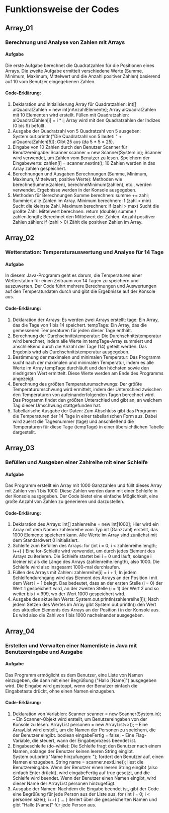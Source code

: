 # Funktionsweise der Codes

## Array_01
### Berechnung und Analyse von Zahlen mit Arrays
#### Aufgabe
Die erste Aufgabe berechnet die Quadratzahlen für die Positionen eines Arrays.
Die zweite Aufgabe ermittelt verschiedene Werte (Summe, Minimum, Maximum, Mittelwert und die Anzahl positiver Zahlen) basierend auf 10 vom Benutzer eingegebenen Zahlen.
#### Code-Erklärung:
1. Deklaration und Initialisierung
Array für Quadratzahlen:
int[] aiQuadratZahlen = new int[nAnzahlElemente];
Array aiQuadratZahlen mit 10 Elementen wird erstellt.
Füllen mit Quadratzahlen:
aiQuadratZahlen[i] = i * i;
Array wird mit den Quadratzahlen der Indizes (0 bis 9) befüllt.
2. Ausgabe der Quadratzahl von 5
Quadratzahl von 5 ausgeben:
System.out.println("Die Quadratzahl von 5 lautet: " + aiQuadratZahlen[5]);
Gibt 25 aus (da 5 * 5 = 25).
3. Eingabe von 10 Zahlen durch den Benutzer
Scanner für Benutzereingabe:
Scanner scanner = new Scanner(System.in);
Scanner wird verwendet, um Zahlen vom Benutzer zu lesen.
Speichern der Eingabewerte:
zahlen[i] = scanner.nextInt();
10 Zahlen werden in das Array zahlen gespeichert.
4. Berechnungen und Ausgaben
Berechnungen (Summe, Minimum, Maximum, Mittelwert, positive Werte):
Methoden wie berechneSumme(zahlen), berechneMinimum(zahlen), etc., werden verwendet.
Ergebnisse werden in der Konsole ausgegeben.
5. Methoden für Berechnungen
Summe berechnen:
summe += zahl;
Summiert alle Zahlen im Array.
Minimum berechnen:
if (zahl < min)
Sucht die kleinste Zahl.
Maximum berechnen:
if (zahl > max)
Sucht die größte Zahl.
Mittelwert berechnen:
return (double) summe / zahlen.length;
Berechnet den Mittelwert der Zahlen.
Anzahl positiver Zahlen zählen:
if (zahl > 0)
Zählt die positiven Zahlen im Array.

## Array_02
### Wetterstation: Temperaturauswertung und Analyse für 14 Tage
#### Aufgabe
In diesem Java-Programm geht es darum, die Temperaturen einer Wetterstation für einen Zeitraum von 14 Tagen zu speichern und auszuwerten. Der Code führt mehrere Berechnungen und Auswertungen auf den Temperaturdaten durch und gibt die Ergebnisse auf der Konsole aus.
#### Code-Erklärung:
1. Deklaration der Arrays:
Es werden zwei Arrays erstellt:
tage: Ein Array, das die Tage von 1 bis 14 speichert.
tempTage: Ein Array, das die gemessenen Temperaturen für jeden dieser Tage enthält.
2. Berechnung der Durchschnittstemperatur:
Die Durchschnittstemperatur wird berechnet, indem alle Werte im tempTage-Array summiert und anschließend durch die Anzahl der Tage (14) geteilt werden.
Das Ergebnis wird als Durchschnittstemperatur ausgegeben.
3. Bestimmung der maximalen und minimalen Temperatur:
Das Programm sucht nach der maximalen und minimalen Temperatur, indem es alle Werte im Array tempTage durchläuft und den höchsten sowie den niedrigsten Wert ermittelt.
Diese Werte werden am Ende des Programms angezeigt.
4. Berechnung des größten Temperaturumschwungs:
Der größte Temperaturumschwung wird ermittelt, indem der Unterschied zwischen den Temperaturen von aufeinanderfolgenden Tagen berechnet wird.
Das Programm findet den größten Unterschied und gibt an, an welchem Tag dieser Umschwung stattgefunden hat.
5. Tabellarische Ausgabe der Daten:
Zum Abschluss gibt das Programm die Temperaturen der 14 Tage in einer tabellarischen Form aus. Dabei wird zuerst die Tagesnummer (tage) und anschließend die Temperaturen für diese Tage (tempTage) in einer übersichtlichen Tabelle dargestellt.

## Array_03
### Befüllen und Ausgeben einer Zahlreihe mit einer Schleife
#### Aufgabe
Das Programm erstellt ein Array mit 1000 Ganzzahlen und füllt dieses Array mit Zahlen von 1 bis 1000. Diese Zahlen werden dann mit einer Schleife in der Konsole ausgegeben. Der Code bietet eine einfache Möglichkeit, eine große Anzahl von Zahlen zu generieren und darzustellen.
#### Code-Erklärung:
1. Deklaration des Arrays:
int[] zahlenreihe = new int[1000];
Hier wird ein Array mit dem Namen zahlenreihe vom Typ int (Ganzzahl) erstellt, das 1000 Elemente speichern kann. Alle Werte im Array sind zunächst mit dem Standardwert 0 initialisiert.
2. Schleife zum Befüllen des Arrays:
for (int i = 0; i < zahlenreihe.length; i++) {
Eine for-Schleife wird verwendet, um durch jedes Element des Arrays zu iterieren. Die Schleife startet bei i = 0 und läuft, solange i kleiner ist als die Länge des Arrays (zahlenreihe.length), also 1000. Die Schleife wird also insgesamt 1000-mal durchlaufen.
3. Füllen des Arrays mit Zahlen:
zahlenreihe[i] = i + 1;
In jedem Schleifendurchgang wird das Element des Arrays an der Position i mit dem Wert i + 1 belegt. Das bedeutet, dass an der ersten Stelle (i = 0) der Wert 1 gespeichert wird, an der zweiten Stelle (i = 1) der Wert 2 und so weiter bis i = 999, wo der Wert 1000 gespeichert wird.
4. Ausgabe des aktuellen Werts:
System.out.println(zahlenreihe[i]);
Nach jedem Setzen des Wertes im Array gibt System.out.println() den Wert des aktuellen Elements des Arrays an der Position i in der Konsole aus. Es wird also die Zahl von 1 bis 1000 nacheinander ausgegeben.

## Array_04
### Erstellen und Verwalten einer Namenliste in Java mit Benutzereingabe und Ausgabe
#### Aufgabe
Das Programm ermöglicht es dem Benutzer, eine Liste von Namen einzugeben, die dann mit einer Begrüßung ("Hallo [Name]") ausgegeben wird. Die Eingabe wird gestoppt, wenn der Benutzer einfach die Eingabetaste drückt, ohne einen Namen einzugeben.
#### Code-Erklärung:
1. Deklaration von Variablen:
Scanner scanner = new Scanner(System.in); – Ein Scanner-Objekt wird erstellt, um Benutzereingaben von der Konsole zu lesen.
ArrayList<String> personen = new ArrayList<>(); – Eine ArrayList wird erstellt, um die Namen der Personen zu speichern, die der Benutzer eingibt.
boolean eingabeFertig = false; – Eine Flag-Variable, die steuert, wann der Eingabeprozess beendet ist.
2. Eingabeschleife (do-while):
Die Schleife fragt den Benutzer nach einem Namen, solange der Benutzer keinen leeren String eingibt.
System.out.print("Name hinzufuegen: "); fordert den Benutzer auf, einen Namen einzugeben.
String name = scanner.nextLine(); liest die Benutzereingabe.
Wenn der Benutzer einen leeren String eingibt (also einfach Enter drückt), wird eingabeFertig auf true gesetzt, und die Schleife wird beendet.
Wenn der Benutzer einen Namen eingibt, wird dieser Name der ArrayList personen hinzugefügt.
3. Ausgabe der Namen:
Nachdem die Eingabe beendet ist, gibt der Code eine Begrüßung für jede Person aus der Liste aus.
for (int i = 0; i < personen.size(); i++) { ... } iteriert über die gespeicherten Namen und gibt "Hallo [Name]" für jede Person aus.


